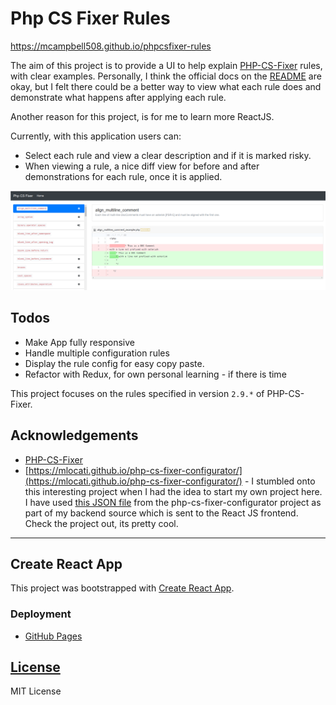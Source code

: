 # Php CS Fixer Rules

https://mcampbell508.github.io/phpcsfixer-rules

The aim of this project is to provide a UI to help explain [PHP-CS-Fixer](https://github.com/FriendsOfPHP/PHP-CS-Fixer) rules, with clear examples. Personally, I think the official docs on the [README](https://github.com/FriendsOfPHP/PHP-CS-Fixer/blob/2.9/README.rst) are okay, but I felt there could be a better way to view what each rule does and demonstrate what happens after applying each rule.

Another reason for this project, is for me to learn more ReactJS.

Currently, with this application users can:

- Select each rule and view a clear description and if it is marked risky.
- When viewing a rule, a nice diff view for before and after demonstrations for each rule, once it is applied.

![Php CS Fixer Rules](./screenshots/phpcsfixer-rules.png) 

## Todos
- Make App fully responsive
- Handle multiple configuration rules
- Display the rule config for easy copy paste.
- Refactor with Redux, for own personal learning - if there is time

This project focuses on the rules specified in version `2.9.*` of PHP-CS-Fixer.

## Acknowledgements
- [PHP-CS-Fixer](https://github.com/FriendsOfPHP/PHP-CS-Fixer)
- [https://mlocati.github.io/php-cs-fixer-configurator/](https://mlocati.github.io/php-cs-fixer-configurator/) - I stumbled onto this interesting project when I had the idea to start my own project here. I have used [this JSON file](https://github.com/mlocati/php-cs-fixer-configurator/blob/master/docs/js/php-cs-fixer-data-2.9.0.json) from the php-cs-fixer-configurator project as part of my backend source which is sent to the React JS frontend. Check the project out, its pretty cool.

---

## Create React App

This project was bootstrapped with [Create React App](https://github.com/facebookincubator/create-react-app).

### Deployment

- [GitHub Pages](https://pages.github.com/)

## [License](./LICENSE)

MIT License